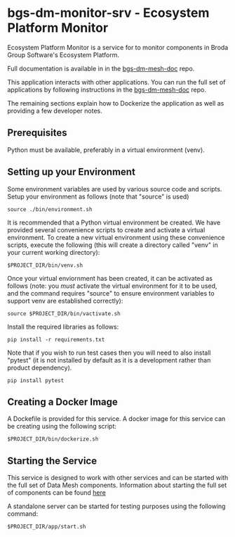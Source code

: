 # bgs-dm-monitor-srv - Ecosystem Platform Monitor

Ecosystem Platform Monitor is a service for to monitor
components in Broda Group Software's Ecosystem Platform.

Full documentation is available in in the
[bgs-dm-mesh-doc](https://github.com/brodagroupsoftware/bgs-dm-mesh-doc)
repo.

This application interacts with other applications. You can run
the full set of applications by following instructions in the
[bgs-dm-mesh-doc](https://github.com/brodagroupsoftware/bgs-dm-mesh-doc)
repo.

The remaining sections explain how to Dockerize the application
as well as providing a few developer notes.

## Prerequisites

Python must be available, preferably in a virtual environment (venv).

## Setting up your Environment

Some environment variables are used by various source code and scripts.
Setup your environment as follows (note that "source" is used)
~~~~
source ./bin/environment.sh
~~~~

It is recommended that a Python virtual environment be created.
We have provided several convenience scripts to create and activate
a virtual environment. To create a new virtual environment using
these convenience scripts, execute the following (this will
create a directory called "venv" in your current working directory):
~~~~
$PROJECT_DIR/bin/venv.sh
~~~~

Once your virtual enviornment has been created, it can be activated
as follows (note: you *must* activate the virtual environment
for it to be used, and the command requires "source" to ensure
environment variables to support venv are established correctly):
~~~~
source $PROJECT_DIR/bin/vactivate.sh
~~~~

Install the required libraries as follows:
~~~~
pip install -r requirements.txt
~~~~

Note that if you wish to run test cases then you will need
to also install "pytest" (it is not installed by default as
it is a development rather than product dependency).
~~~~
pip install pytest
~~~~

## Creating a Docker Image

A Dockefile is provided for this service.  A docker image for this
service can be creating using the following script:
~~~~
$PROJECT_DIR/bin/dockerize.sh
~~~~

## Starting the Service

This service is designed to work with other services and
can be started with the full set of Data Mesh components.
Information about starting the full set of components
can be found [here](https://github.com/brodagroupsoftware/bgs-dm-mesh-srv)

A standalone server can be started for testing purposes
using the following command:
~~~~
$PROJECT_DIR/app/start.sh
~~~~

